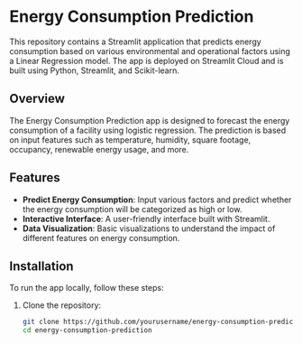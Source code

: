 # Energy Consumption Prediction

This repository contains a Streamlit application that predicts energy consumption based on various environmental and operational factors using a Linear Regression model. The app is deployed on Streamlit Cloud and is built using Python, Streamlit, and Scikit-learn.

## Overview
The Energy Consumption Prediction app is designed to forecast the energy consumption of a facility using logistic regression. The prediction is based on input features such as temperature, humidity, square footage, occupancy, renewable energy usage, and more.

## Features
- **Predict Energy Consumption**: Input various factors and predict whether the energy consumption will be categorized as high or low.
- **Interactive Interface**: A user-friendly interface built with Streamlit.
- **Data Visualization**: Basic visualizations to understand the impact of different features on energy consumption.

## Installation
To run the app locally, follow these steps:

1. Clone the repository:
   ```bash
   git clone https://github.com/yourusername/energy-consumption-prediction.git
   cd energy-consumption-prediction

